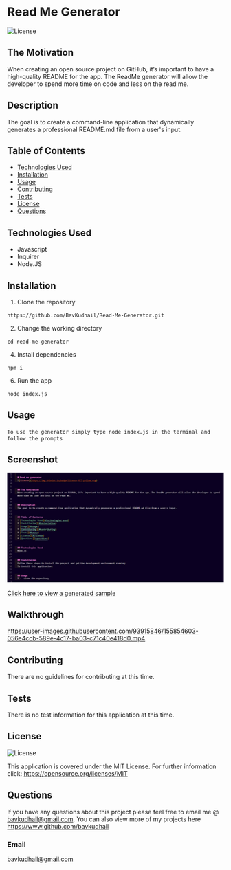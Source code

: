  
  # Read Me Generator
  ![License](https://img.shields.io/badge/License-MIT-yellow.svg)


  ## The Motivation
  When creating an open source project on GitHub, it’s important to have a high-quality README for the app. The ReadMe generator will allow the developer to spend more time on code and less on the read me. 


  ## Description
  The goal is to create a command-line application that dynamically generates a professional README.md file from a user's input.


  ## Table of Contents
  * [Technologies Used](#technologies-used)
  * [Installation](#installation)
  * [Usage](#usage)
  * [Contributing](#contributing)
  * [Tests](#tests)
  * [License](#license)
  * [Questions](#questions)


  ## Technologies Used
  * Javascript
  * Inquirer
  * Node.JS


  ## Installation 
  
  1. Clone the repository
   ```
   https://github.com/BavKudhail/Read-Me-Generator.git
  ```
  2. Change the working directory
  ```
  cd read-me-generator
  ```
  4. Install dependencies
   ```
  npm i
  ```
  6. Run the app
  ```
  node index.js
  ```

  ## Usage 
  ```
  To use the generator simply type node index.js in the terminal and follow the prompts
  ```
  
  
  
  ## Screenshot
  ![terminal screenshot](https://raw.githubusercontent.com/BavKudhail/Read-Me-Generator/main/assets/images/screenshot.JPG)
  
  [Click here to view a generated sample](https://github.com/BavKudhail/Read-Me-Generator/blob/main/sampleREADME.md)
  
  ## Walkthrough
  https://user-images.githubusercontent.com/93915846/155854603-056e4ccb-589e-4c17-ba03-c71c40e418d0.mp4



  ## Contributing
  There are no guidelines for contributing at this time.


  ## Tests
  There is no test information for this application at this time.


  ## License
  ![License](https://img.shields.io/badge/License-MIT-yellow.svg)
  
  This application is covered under the MIT License. For further information click: 
  https://opensource.org/licenses/MIT
  
  ## Questions
  If you have any questions about this project please feel free to email me @ bavkudhail@gmail.com. You can also view more of my projects here https://www.github.com/bavkudhail


  ### Email
  bavkudhail@gmail.com


